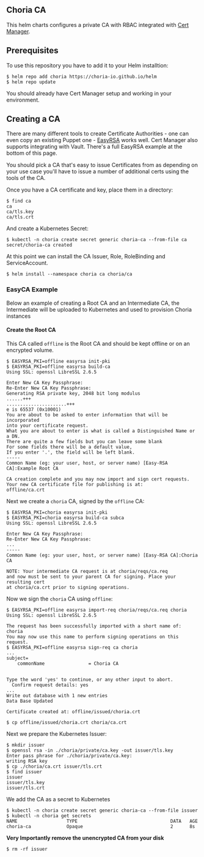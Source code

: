 ## Choria CA

This helm charts configures a private CA with RBAC integrated with [Cert Manager](https://cert-manager.io).

## Prerequisites

To use this repository you have to add it to your Helm installtion:

```
$ helm repo add choria https://choria-io.github.io/helm
$ helm repo update
```

You should already have Cert Manager setup and working in your environment.

## Creating a CA

There are many different tools to create Certificate Authorities - one can even copy an existing Puppet one - [EasyRSA](https://github.com/OpenVPN/easy-rsa)
works well. Cert Manager also supports integrating with Vault. There's a full EasyRSA example at the bottom of this page.

You should pick a CA that's easy to issue Certificates from as depending on your use case you'll have to issue a
number of additional certs using the tools of the CA.

Once you have a CA certificate and key, place them in a directory:

```nohighlight
$ find ca
ca
ca/tls.key
ca/tls.crt
```

And create a Kubernetes Secret:

```nohighlight
$ kubectl -n choria create secret generic choria-ca --from-file ca
secret/choria-ca created
```

At this point we can install the CA Issuer, Role, RoleBinding and ServiceAccount.

```nohighlight
$ helm install --namespace choria ca choria/ca 
```

### EasyCA Example

Below an example of creating a Root CA and an Intermediate CA, the Intermediate will be uploaded to Kubernetes and used
to provision Choria instances

#### Create the Root CA

This CA called `offline` is the Root CA and should be kept offline or on an encrypted volume.

```
$ EASYRSA_PKI=offline easyrsa init-pki
$ EASYRSA_PKI=offline easyrsa build-ca
Using SSL: openssl LibreSSL 2.6.5

Enter New CA Key Passphrase:
Re-Enter New CA Key Passphrase:
Generating RSA private key, 2048 bit long modulus
......+++
......................+++
e is 65537 (0x10001)
You are about to be asked to enter information that will be incorporated
into your certificate request.
What you are about to enter is what is called a Distinguished Name or a DN.
There are quite a few fields but you can leave some blank
For some fields there will be a default value,
If you enter '.', the field will be left blank.
-----
Common Name (eg: your user, host, or server name) [Easy-RSA CA]:Example Root CA

CA creation complete and you may now import and sign cert requests.
Your new CA certificate file for publishing is at:
offline/ca.crt
```

Next we create a `choria` CA, signed by the `offline` CA:

```
$ EASYRSA_PKI=choria easyrsa init-pki
$ EASYRSA_PKI=choria easyrsa build-ca subca
Using SSL: openssl LibreSSL 2.6.5

Enter New CA Key Passphrase:
Re-Enter New CA Key Passphrase:
...
-----
Common Name (eg: your user, host, or server name) [Easy-RSA CA]:Choria CA

NOTE: Your intermediate CA request is at choria/reqs/ca.req
and now must be sent to your parent CA for signing. Place your resulting cert
at choria/ca.crt prior to signing operations.
```

Now we sign the `choria` CA using `offline`:

```
$ EASYRSA_PKI=offline easyrsa import-req choria/reqs/ca.req choria
Using SSL: openssl LibreSSL 2.6.5

The request has been successfully imported with a short name of: choria
You may now use this name to perform signing operations on this request.
$ EASYRSA_PKI=offline easyrsa sign-req ca choria
...
subject=
    commonName                = Choria CA


Type the word 'yes' to continue, or any other input to abort.
  Confirm request details: yes
...
Write out database with 1 new entries
Data Base Updated

Certificate created at: offline/issued/choria.crt

$ cp offline/issued/choria.crt choria/ca.crt
```

Next we prepare the Kubernetes Issuer:

```
$ mkdir issuer
$ openssl rsa -in ./choria/private/ca.key -out issuer/tls.key
Enter pass phrase for ./choria/private/ca.key:
writing RSA key
$ cp ./choria/ca.crt issuer/tls.crt
$ find issuer
issuer
issuer/tls.key
issuer/tls.crt
```

We add the CA as a secret to Kubernetes

```
$ kubectl -n choria create secret generic choria-ca --from-file issuer
$ kubectl -n choria get secrets
NAME                  TYPE                                  DATA   AGE
choria-ca             Opaque                                2      8s
```

**Very Importantly remove the unencrypted CA from your disk**

```
$ rm -rf issuer
```

